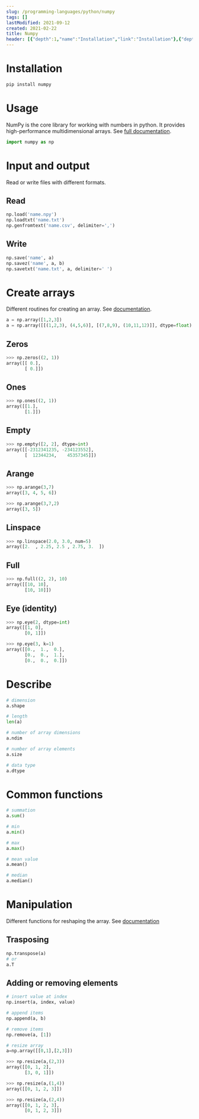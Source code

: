 ```yaml
---
slug: /programming-languages/python/numpy
tags: []
lastModified: 2021-09-12
created: 2021-02-22
title: Numpy
header: [{"depth":1,"name":"Installation","link":"Installation"},{"depth":1,"name":"Usage","link":"Usage"},{"depth":1,"name":"Input and output","link":"Input-and-output"},{"depth":2,"name":"Read","link":"Read"},{"depth":2,"name":"Write","link":"Write"},{"depth":1,"name":"Create arrays","link":"Create-arrays"},{"depth":2,"name":"Zeros","link":"Zeros"},{"depth":2,"name":"Ones","link":"Ones"},{"depth":2,"name":"Empty","link":"Empty"},{"depth":2,"name":"Arange","link":"Arange"},{"depth":2,"name":"Linspace","link":"Linspace"},{"depth":2,"name":"Full","link":"Full"},{"depth":2,"name":"Eye (identity)","link":"Eye-(identity)"},{"depth":1,"name":"Describe","link":"Describe"},{"depth":1,"name":"Common functions","link":"Common-functions"},{"depth":1,"name":"Manipulation","link":"Manipulation"},{"depth":2,"name":"Trasposing","link":"Trasposing"},{"depth":2,"name":"Adding or removing elements","link":"Adding-or-removing-elements"}]
---
```


# Installation
```python
pip install numpy
```

# Usage
NumPy is the core library for working with numbers in python. It provides high-performance multidimensional arrays. See [full documentation](https://numpy.org/doc/stable/reference/index.html).

```python
import numpy as np
```

# Input and output
Read or write files with different formats.

## Read
```python
np.load('name.npy')
np.loadtxt('name.txt')
np.genfromtext('name.csv', delimiter=',')
```

## Write
```python
np.save('name', a)
np.savez('name', a, b)
np.savetxt('name.txt', a, delimiter=' ')
```


# Create arrays

Different routines for creating an array. See [documentation](https://numpy.org/doc/stable/reference/routines.html).

```python
a = np.array([1,2,3])
a = np.array([[(1,2,3), (4,5,6)], [(7,8,9), (10,11,12)]], dtype=float)
```

## Zeros
```python
>>> np.zeros((2, 1))
array([[ 0.],
       [ 0.]])
```

## Ones
```python
>>> np.ones((2, 1))
array([[1.],
       [1.]])
```

## Empty
```python
>>> np.empty([2, 2], dtype=int)
array([[-2312341235, -234123552],
       [  12344234,    45357345]])
```

## Arange
```python
>>> np.arange(3,7)
array([3, 4, 5, 6])

>>> np.arange(3,7,2)
array([3, 5])
```

## Linspace
```python
>>> np.linspace(2.0, 3.0, num=5)
array([2.  , 2.25, 2.5 , 2.75, 3.  ])
```

## Full
```python
>>> np.full((2, 2), 10)
array([[10, 10],
       [10, 10]])
```

## Eye (identity)
```python
>>> np.eye(2, dtype=int)
array([[1, 0],
       [0, 1]])

>>> np.eye(3, k=1)
array([[0.,  1.,  0.],
       [0.,  0.,  1.],
       [0.,  0.,  0.]])
```

# Describe
```python
# dimension
a.shape

# length
len(a)

# number of array dimensions
a.ndim

# number of array elements
a.size

# data type
a.dtype
```

# Common functions
```python
# summation
a.sum()

# min
a.min()

# max
a.max()

# mean value
a.mean()

# median
a.median()
```

# Manipulation
Different functions for reshaping the array. See [documentation](https://numpy.org/doc/stable/reference/routines.array-manipulation.html)

## Trasposing
```python
np.transpose(a)
# or
a.T
```

## Adding or removing elements
```python
# insert value at index
np.insert(a, index, value)

# append items
np.append(a, b)

# remove items
np.remove(a, [1])

# resize array
a=np.array([[0,1],[2,3]])

>>> np.resize(a,(2,3))
array([[0, 1, 2],
       [3, 0, 1]])

>>> np.resize(a,(1,4))
array([[0, 1, 2, 3]])

>>> np.resize(a,(2,4))
array([[0, 1, 2, 3],
       [0, 1, 2, 3]])
```